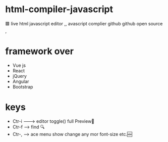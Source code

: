 # html-compiler-javascript
🟥 
live html javascript editor ,, avascript complier github github open source ,

# framework over
 * Vue js
* React
 * jQuery
* Angular
* Bootstrap

# keys
 * Ctr-i ---> editor  toggle() full Preview💯
  * Ctr-f --> find 🔍
 * Ctr-, --> ace menu show change any mor font-size etc.🆕


